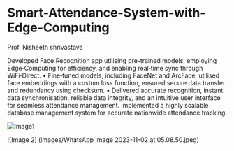 # Smart-Attendance-System-with-Edge-Computing
Prof. Nisheeth shrivastava


 Developed Face Recognition app utilising pre-trained models, employing Edge‑Computing for efficiency, and enabling real‑time
 sync through WiFi‑Direct.
 • Fine‑tuned models, including FaceNet and ArcFace, utilised face embeddings with a custom loss function, ensured secure data
 transfer and redundancy using checksum.
 • Delivered accurate recognition, instant data synchronisation, reliable data integrity, and an intuitive user interface for seamless
 attendance management.
 implemented a highly scalable database management system for accurate nationwide attendance tracking.





 ![Image1](images/WhatsAppImage2023-11-02at05.08.41.jpeg)





 
 ![Image 2] (images/WhatsApp Image 2023-11-02 at 05.08.50.jpeg)

